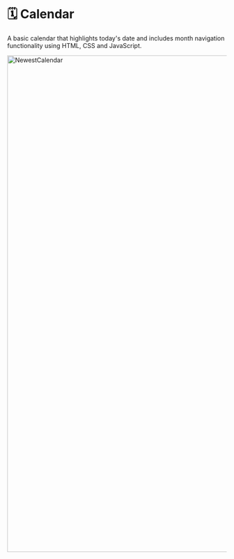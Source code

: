 # 🗓️ Calendar

A basic calendar that highlights today's date and includes month navigation functionality using HTML, CSS and JavaScript.

<img width="1140" alt="NewestCalendar" src="https://github.com/user-attachments/assets/867950c9-76b1-4316-8974-f7d015685c0a">
